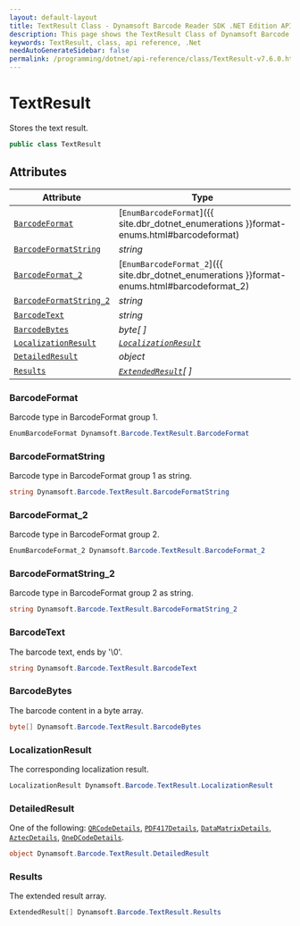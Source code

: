 ```yaml
---
layout: default-layout
title: TextResult Class - Dynamsoft Barcode Reader SDK .NET Edition API Reference
description: This page shows the TextResult Class of Dynamsoft Barcode Reader SDK .NET Edition.
keywords: TextResult, class, api reference, .Net
needAutoGenerateSidebar: false
permalink: /programming/dotnet/api-reference/class/TextResult-v7.6.0.html
---
```



# TextResult
Stores the text result.

```csharp
public class TextResult
```  

## Attributes
  
| Attribute | Type |
|---------- | ---- |
| [`BarcodeFormat`](#barcodeformat) | [`EnumBarcodeFormat`]({{ site.dbr_dotnet_enumerations }}format-enums.html#barcodeformat) |
| [`BarcodeFormatString`](#barcodeformatstring) | *string* |
| [`BarcodeFormat_2`](#barcodeformat_2) | [`EnumBarcodeFormat_2`]({{ site.dbr_dotnet_enumerations }}format-enums.html#barcodeformat_2) |
| [`BarcodeFormatString_2`](#barcodeformatstring_2) | *string* |
| [`BarcodeText`](#barcodetext) | *string* |
| [`BarcodeBytes`](#barcodebytes) | *byte[ ]* |
| [`LocalizationResult`](#localizationresult) | *[`LocalizationResult`](LocalizationResult.md)* |
| [`DetailedResult`](#detailedresult) | *object* |
| [`Results`](#results) | *[`ExtendedResult`](ExtendedResult.md)[ ]* |


### BarcodeFormat
Barcode type in BarcodeFormat group 1.

```csharp
EnumBarcodeFormat Dynamsoft.Barcode.TextResult.BarcodeFormat
```

### BarcodeFormatString
Barcode type in BarcodeFormat group 1 as string.

```csharp
string Dynamsoft.Barcode.TextResult.BarcodeFormatString
```

### BarcodeFormat_2
Barcode type in BarcodeFormat group 2.

```csharp
EnumBarcodeFormat_2 Dynamsoft.Barcode.TextResult.BarcodeFormat_2
```

### BarcodeFormatString_2
Barcode type in BarcodeFormat group 2 as string.

```csharp
string Dynamsoft.Barcode.TextResult.BarcodeFormatString_2
```

### BarcodeText
The barcode text, ends by '\0'.

```csharp
string Dynamsoft.Barcode.TextResult.BarcodeText
```

### BarcodeBytes
The barcode content in a byte array.

```csharp
byte[] Dynamsoft.Barcode.TextResult.BarcodeBytes
```

### LocalizationResult
The corresponding localization result.

```csharp
LocalizationResult Dynamsoft.Barcode.TextResult.LocalizationResult
```

### DetailedResult
One of the following: [`QRCodeDetails`](QRCodeDetails.md), [`PDF417Details`](PDF417Details.md), [`DataMatrixDetails`](DataMatrixDetails.md), [`AztecDetails`](AztecDetails.md), [`OneDCodeDetails`](OneDCodeDetails.md).

```csharp
object Dynamsoft.Barcode.TextResult.DetailedResult
```

### Results
The extended result array.

```csharp
ExtendedResult[] Dynamsoft.Barcode.TextResult.Results
```
